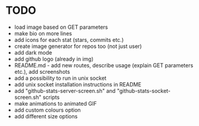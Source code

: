 # TODO

- load image based on GET parameters
- make bio on more lines
- add icons for each stat (stars, commits etc.)
- create image generator for repos too (not just user)
- add dark mode
- add github logo (already in img)
- README.md - add new routes, describe usage (explain GET parameters etc.), add screenshots
- add a possibility to run in unix socket
- add unix socket installation instructions in README
- add "github-stats-server-screen.sh" and "github-stats-socket-screen.sh" scripts
- make animations to animated GIF
- add custom colours option
- add different size options

